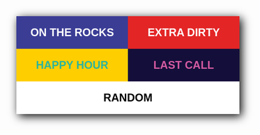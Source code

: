 <meta user-scalable=0 name="viewport" content="width=device-width, initial-scale=0.6, user-scalable=no">
<link href='https://fonts.googleapis.com/css?family=Press Start 2P' rel='stylesheet'>

<body style="background-image:url('img/mp-background-tile.jpg');background-repeat:repeat">
<div class="" style="width:512px;margin:auto;box-shadow: 5px 5px 20px black;">
    <div id="canvases" class="" style="-webkit-touch-callout: none;-webkit-user-select: none;-khtml-user-select: none;-moz-user-select: none;-ms-user-select: none;">
      <canvas id="ctx" width="512px" height="741px"></canvas>
    </div>
</div>
<div class="" align="center" style="width:512px;margin:auto;box-shadow: 5px 5px 20px black;"><button type="button" id="ontherocks" style="width:50%;height:75px;font-size:25px;font-weight:bold;background-color:#3b3d95;color:white;border:none">ON THE ROCKS</button><button type="button" id="extradirty" style="width:50%;height:75px;font-size:25px;font-weight:bold;background-color:#e32526;color:white;border:none">EXTRA DIRTY</button><button type="button" id="happyhour" style="width:50%;height:75px;font-size:25px;font-weight:bold;background-color:#ffce00;color:#2eb49b;border:none">HAPPY HOUR</button><button type="button" id="lastcall" style="width:50%;height:75px;font-size:25px;font-weight:bold;background-color:#140f3a;color:#d45aa1;border:none">LAST CALL</button><button type="button" id="lastcall" style="width:100%;height:75px;font-size:25px;font-weight:bold;background-color:white;color:black;border:none">RANDOM</button>
</div>
</body>

<script src="main.js"></script>
